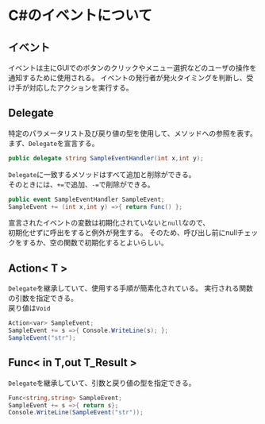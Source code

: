 # C#のイベントについて

## イベント

イベントは主にGUIでのボタンのクリックやメニュー選択などのユーザの操作を通知するために使用される。
イベントの発行者が発火タイミングを判断し、受け手が対応したアクションを実行する。

## Delegate

特定のパラメータリスト及び戻り値の型を使用して、メソッドへの参照を表す。  
まず、`Delegate`を宣言する。

```CS
public delegate string SampleEventHandler(int x,int y);
```

`Delegate`に一致するメソッドはすべて追加と削除ができる。  
そのときには、`+=`で追加、`-=`で削除ができる。

```CS
public event SampleEventHandler SampleEvent;
SampleEvent += (int x,int y) =>{ return Func() };
```

宣言されたイベントの変数は初期化されていないと`null`なので、  
初期化せずに呼出をすると例外が発生する。
そのため、呼び出し前にnullチェックをするか、空の関数で初期化するとよいらしい。  

## Action< T >

`Delegate`を継承していて、使用する手順が簡素化されている。
実行される関数の引数を指定できる。  
戻り値は`Void`  

```CS
Action<var> SampleEvent;
SampleEvent += s =>{ Console.WriteLine(s); };
SampleEvent("str");
```

## Func< in T,out T_Result >

`Delegate`を継承していて、引数と戻り値の型を指定できる。

```CS
Func<string,string> SampleEvent;
SampleEvent += s =>{ return s};
Console.WriteLine(SampleEvent("str"));
```
